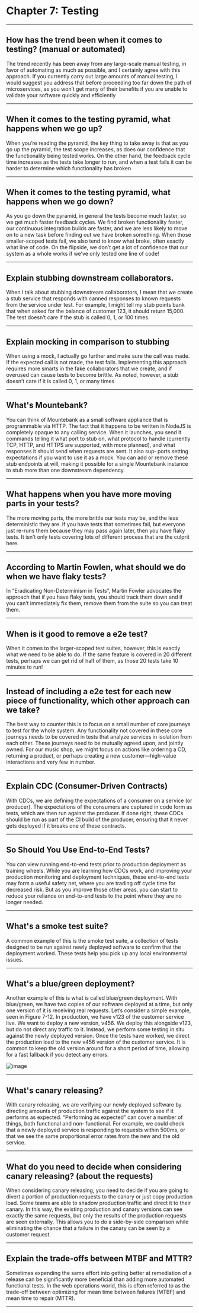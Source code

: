 # Chapter 7: Testing

---

## How has the trend been when it comes to testing? (manual or automated)

The trend
recently has been away from any large-scale manual testing, in favor of automating as
much as possible, and I certainly agree with this approach. If you currently carry out
large amounts of manual testing, I would suggest you address that before proceeding
too far down the path of microservices, as you won’t get many of their benefits if you
are unable to validate your software quickly and efficiently

---

## When it comes to the testing pyramid, what happens when we go up?

When you’re reading the pyramid, the key thing to take away is that as you go up the
pyramid, the test scope increases, as does our confidence that the functionality being
tested works. On the other hand, the feedback cycle time increases as the tests take
longer to run, and when a test fails it can be harder to determine which functionality
has broken

---

## When it comes to the testing pyramid, what happens when we go down?

As you go down the pyramid, in general the tests become much faster, so
we get much faster feedback cycles. We find broken functionality faster, our continuous integration builds are faster, and we are less likely to move on to a new task
before finding out we have broken something. When those smaller-scoped tests fail,
we also tend to know what broke, often exactly what line of code. On the flipside, we
don’t get a lot of confidence that our system as a whole works if we’ve only tested one
line of code!

---

## Explain stubbing downstream collaborators.

When I talk about stubbing downstream collaborators, I mean that we create a stub
service that responds with canned responses to known requests from the service
under test. For example, I might tell my stub points bank that when asked for the balance of customer 123, it should return 15,000. The test doesn’t care if the stub is
called 0, 1, or 100 times.

---

## Explain mocking in comparison to stubbing

When using a mock, I actually go further and make sure the call was made. If the
expected call is not made, the test fails. Implementing this approach requires more
smarts in the fake collaborators that we create, and if overused can cause tests to
become brittle. As noted, however, a stub doesn’t care if it is called 0, 1, or many
times

---

## What's Mountebank?

You can think of Mountebank as a small software appliance that is programmable via
HTTP. The fact that it happens to be written in NodeJS is completely opaque to any
calling service. When it launches, you send it commands telling it what port to stub
on, what protocol to handle (currently TCP, HTTP, and HTTPS are supported, with
more planned), and what responses it should send when requests are sent. It also sup‐
ports setting expectations if you want to use it as a mock. You can add or remove
these stub endpoints at will, making it possible for a single Mountebank instance to
stub more than one downstream dependency.

---

## What happens when you have more moving parts in your tests?

The more moving parts, the more brittle our tests may be, and the less deterministic
they are. If you have tests that sometimes fail, but everyone just re-runs them because
they may pass again later, then you have flaky tests. It isn’t only tests covering lots of
different process that are the culprit here.

---

## According to Martin Fowlen, what should we do when we have flaky tests?

In “Eradicating Non-Determinism in Tests”, Martin Fowler advocates the approach
that if you have flaky tests, you should track them down and if you can’t immediately
fix them, remove them from the suite so you can treat them.

---

## When is it good to remove a e2e test?

When it comes to the
larger-scoped test suites, however, this is exactly what we need to be able to do. If the
same feature is covered in 20 different tests, perhaps we can get rid of half of them, as
those 20 tests take 10 minutes to run!

---

## Instead of including a e2e test for each new piece of functionality, which other approach can we take?

The best way to counter this is to focus on a small number of core journeys to test for
the whole system. Any functionality not covered in these core journeys needs to be
covered in tests that analyze services in isolation from each other. These journeys
need to be mutually agreed upon, and jointly owned. For our music shop, we might
focus on actions like ordering a CD, returning a product, or perhaps creating a new
customer—high-value interactions and very few in number.

---

## Explain CDC (Consumer-Driven Contracts)

With CDCs, we are defining the expectations of a consumer on a service (or producer). The expectations of the consumers are captured in code form as tests, which
are then run against the producer. If done right, these CDCs should be run as part of
the CI build of the producer, ensuring that it never gets deployed if it breaks one of
these contracts.

---

## So Should You Use End-to-End Tests?

You can view running end-to-end tests prior to production deployment as training
wheels. While you are learning how CDCs work, and improving your production
monitoring and deployment techniques, these end-to-end tests may form a useful
safety net, where you are trading off cycle time for decreased risk. But as you improve
those other areas, you can start to reduce your reliance on end-to-end tests to the
point where they are no longer needed.

---

## What's a smoke test suite?

A common example of this is
the smoke test suite, a collection of tests designed to be run against newly deployed
software to confirm that the deployment worked. These tests help you pick up any
local environmental issues.

---

## What's a blue/green deployment?

Another example of this is what is called blue/green deployment. With blue/green, we
have two copies of our software deployed at a time, but only one version of it is
receiving real requests.
Let’s consider a simple example, seen in Figure 7-12. In production, we have v123 of
the customer service live. We want to deploy a new version, v456. We deploy this
alongside v123, but do not direct any traffic to it. Instead, we perform some testing in
situ against the newly deployed version. Once the tests have worked, we direct the
production load to the new v456 version of the customer service. It is common to
keep the old version around for a short period of time, allowing for a fast fallback if
you detect any errors.

![image](https://user-images.githubusercontent.com/1868409/89364152-da5ea000-d69f-11ea-85c3-bb6b400676ae.png)

---

## What's canary releasing?

With canary releasing, we are verifying our newly deployed software by directing
amounts of production traffic against the system to see if it performs as expected.
“Performing as expected” can cover a number of things, both functional and non‐
functional. For example, we could check that a newly deployed service is responding
to requests within 500ms, or that we see the same proportional error rates from the
new and the old service.

---

## What do you need to decide when considering canary releasing? (about the requests)

When considering canary releasing, you need to decide if you are going to divert a
portion of production requests to the canary or just copy production load. Some
teams are able to shadow production traffic and direct it to their canary. In this way,
the existing production and canary versions can see exactly the same requests, but
only the results of the production requests are seen externally. This allows you to do a
side-by-side comparison while eliminating the chance that a failure in the canary can
be seen by a customer request.

---

## Explain the trade-offs between MTBF and MTTR?

Sometimes expending the same effort into getting better at remediation of a release
can be significantly more beneficial than adding more automated functional tests. In
the web operations world, this is often referred to as the trade-off between optimizing
for mean time between failures (MTBF) and mean time to repair (MTTR).

---
